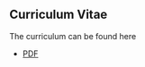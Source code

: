 ## Curriculum Vitae
The curriculum can be found here

* [PDF](https://gitlab.com/proch92/curriculum/blob/master/illustrator/curriculum.pdf)